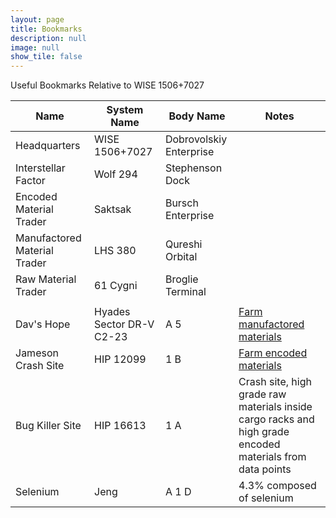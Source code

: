 ```yaml
---
layout: page
title: Bookmarks
description: null
image: null
show_tile: false
---
```


Useful Bookmarks Relative to WISE 1506+7027

| Name | System Name | Body Name | Notes |
| --- | --- | --- | --- |
| Headquarters | WISE 1506+7027 | Dobrovolskiy Enterprise | |
| Interstellar Factor | Wolf 294 | Stephenson Dock | |
| Encoded Material Trader | Saktsak | Bursch Enterprise | |
| Manufactored Material Trader | LHS 380 | Qureshi Orbital | |
| Raw Material Trader | 61 Cygni | Broglie Terminal | |
| | | | |
| Dav's Hope | Hyades Sector DR-V C2-23 | A 5 |[Farm manufactored materials](https://redshiftlogistics.online/2020/04/25/manufactured-material-farm-1.html) |
| Jameson Crash Site | HIP 12099 | 1 B | [Farm encoded materials](https://redshiftlogistics.online/2020/02/15/data-farm-1.html) |
| Bug Killer Site | HIP 16613 | 1 A | Crash site, high grade raw materials inside cargo racks and high grade encoded materials from data points |
| Selenium | Jeng | A 1 D | 4.3% composed of selenium |
